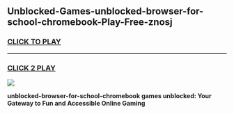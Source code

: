 
## Unblocked-Games-unblocked-browser-for-school-chromebook-Play-Free-znosj
<h3>
<a href="https://premium76.site?title=unblocked-browser-for-school-chromebook&ref=19M">CLICK TO PLAY</a></h3>
<hr>

<h3>
<a href="https://premium76.site?title=unblocked-browser-for-school-chromebook&ref=19M">CLICK 2 PLAY</a>
  
</h3>

<a href="https://premium76.site?title=unblocked-browser-for-school-chromebook&ref=19M"><img src="https://clearcache.store/games.png"></a>


**unblocked-browser-for-school-chromebook games unblocked: Your Gateway to Fun and Accessible Online Gaming**

